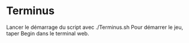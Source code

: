 # Terminus

Lancer le démarrage du script avec ./Terminus.sh
Pour démarrer le jeu, taper Begin dans le terminal web.
